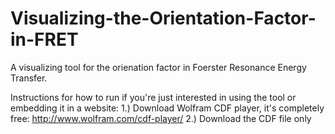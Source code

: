# Visualizing-the-Orientation-Factor-in-FRET
A visualizing tool for the orienation factor in Foerster Resonance Energy Transfer.

Instructions for how to run if you're just interested in using the tool or embedding it in a website:
1.) Download Wolfram CDF player, it's completely free: http://www.wolfram.com/cdf-player/ 
2.) Download the CDF file only
